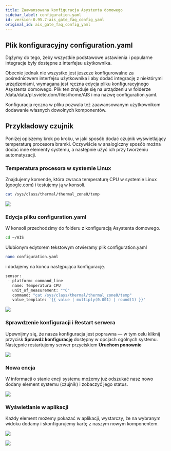 ```yaml
---
title: Zaawansowana konfiguracja Asystenta domowego
sidebar_label: configuration.yaml
id: version-0.95.7-ais_gate_faq_config_yaml
original_id: ais_gate_faq_config_yaml
---
```


## Plik konfiguracyjny configuration.yaml

Dążymy do tego, żeby wszystkie podstawowe ustawienia i popularne integracje były dostępne z interfejsu użytkownika.

Obecnie jednak nie wszystko jest jeszcze konfigurowalne za pośrednictwem interfejsu użytkownika i aby dodać integrację z niektórymi urządzeniami, wymagana jest ręczna edycja pliku konfiguracyjnego Asystenta domowego. Plik ten znajduje się na urządzeniu w folderze /data/data/pl.sviete.dom/files/home/AIS i ma nazwę configuration.yaml.


Konfiguracja ręczna w pliku pozwala też zaawansowanym użytkownikom dodawanie własnych dowolnych komponentów.


## Przykładowy czujnik

Poniżej opiszemy krok po kroku, w jaki sposób dodać czujnik wyświetlający temperaturę procesora bramki.
Oczywiście w analogiczny sposób można dodać inne elementy systemu, a następnie użyć ich przy tworzeniu automatyzacji.

### Temperatura procesora w systemie Linux

Znajdujemy komendę, która zwraca temperaturę CPU w systemie Linux (google.com) i testujemy ją w konsoli.

```bash
cat /sys/class/thermal/thermal_zone0/temp
```
<img src="/AIS-docs/img/en/bramka/faq_sensor_1.png"> </img>


### Edycja pliku configuration.yaml

W konsoli przechodzimy do folderu z konfiguracją Asystenta domowego.

```bash
cd ~/AIS
```

Ulubionym edytorem tekstowym otwieramy plik configuration.yaml

```bash
nano configuration.yaml
```

i dodajemy na końcu następująca konfigurację.


```bash
sensor:
 - platform: command_line
   name: Temperatura CPU
   unit_of_measurement: "°C"
   command: "cat /sys/class/thermal/thermal_zone0/temp"
   value_template: '{{ value | multiply(0.001) | round(1) }}'
```

<img src="/AIS-docs/img/en/bramka/faq_sensor_2.png"> </img>


### Sprawdzenie konfiguracji i Restart serwera

Upewnijmy się, że nasza konfiguracja jest poprawna — w tym celu kliknij przycisk **Sprawdź konfigurację** dostępny w opcjach ogólnych systemu. Następnie restartujemy serwer przyciskiem **Uruchom ponownie**

<img src="/AIS-docs/img/en/bramka/faq_sensor_4.png"> </img>


### Nowa encja

W informacji o stanie encji systemu możemy już odszukać nasz nowo dodany element systemu (czujnik) i zobaczyć jego status.

<img src="/AIS-docs/img/en/bramka/faq_sensor_5.png"> </img>


### Wyświetlanie w aplikacji

Każdy element możemy pokazać w aplikacji, wystarczy, że na wybranym widoku dodamy i skonfigurujemy kartę z naszym nowym komponentem.

<img src="/AIS-docs/img/en/bramka/faq_sensor_7.png"> </img>

<img src="/AIS-docs/img/en/bramka/faq_sensor_6.png"> </img>
